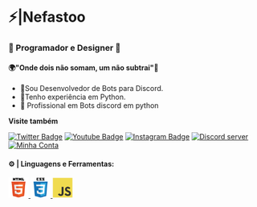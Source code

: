 # ⚡|Nefastoo

### 💎  Programador e Designer  💎



#### 🌍"Onde dois não somam, um não subtrai"🧠

- 🤖Sou Desenvolvedor de Bots para Discord.
- 🌟Tenho experiência em Python.
- 👦 Profissional em Bots discord em python

**Visite também**

[![Twitter Badge](https://img.shields.io/badge/-@NefastoCVMF-6633cc?style=flat-square&labelColor=6633cc&logo=twitter&logoColor=white&link=https://twitter.com/dieegosf)](https://twitter.com/NefastoCVmf) [![Youtube Badge](https://img.shields.io/badge/-Youtube-FF0000?style=flat-square&labelColor=FF0000&logo=youtube&logoColor=white&link=https://www.youtube.com/channel/UCI2j8vfzRQKOVW6fiZuid9w)](https://www.youtube.com/channel/UCRhKK6VrISnIWPJjYxBPKnA/videos) [![Instagram Badge](https://img.shields.io/badge/-Instagram-violet?style=flat-square&logo=Instagram&logoColor=white&link=https://www.instagram.com/eomagohh/)](https://www.instagram.com/eomagohh/) 
<a href="https://discord.gg/7cr5mh5rjv"><img src="https://img.shields.io/discord/799477005627555890?color=7289da&logo=discord&logoColor=white" alt="Discord server" /></a>  <a href="https://discord.com/users/817160910871330836"><img src="https://img.shields.io/badge/-CY_%239082-4169E1?style=flat&labelColor=7289da&logo=discord&logoColor=white" alt="Minha Conta" /></a>
#### ⚙️  **|**  Linguagens e Ferramentas:

<p align="left"> <a href="https://www.w3.org/html/" target="_blank"> <img src="https://raw.githubusercontent.com/devicons/devicon/master/icons/html5/html5-original-wordmark.svg" alt="html5" width="40" height="40"/> </a><a href="https://www.w3schools.com/css/" target="_blank"> <img src="https://raw.githubusercontent.com/devicons/devicon/master/icons/css3/css3-original-wordmark.svg" alt="css3" width="40" height="40"/> </a> <a href="https://developer.mozilla.org/en-US/docs/Web/JavaScript" target="_blank"> <img src="https://raw.githubusercontent.com/devicons/devicon/master/icons/javascript/javascript-original.svg" alt="javascript" width="40" height="40"/> </a><a
